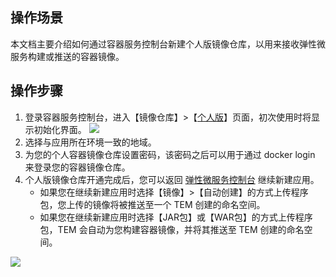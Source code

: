 
## 操作场景

本文档主要介绍如何通过容器服务控制台新建个人版镜像仓库，以用来接收弹性微服务构建或推送的容器镜像。



## 操作步骤

1. 登录容器服务控制台，进入【镜像仓库】>【[个人版](https://console.cloud.tencent.com/tke2/registry/user/self?rid=1)】页面，初次使用时将显示初始化界面。
![](https://main.qcloudimg.com/raw/7172f2b0c18f65a30f1bcca0a932ad71.png)
2. 选择与应用所在环境一致的地域。
3. 为您的个人容器镜像仓库设置密码，该密码之后可以用于通过 docker login 来登录您的容器镜像仓库。
4. 个人版镜像仓库开通完成后，您可以返回 [弹性微服务控制台](https://console.cloud.tencent.com/tem) 继续新建应用。
	- 如果您在继续新建应用时选择【镜像】>【自动创建】的方式上传程序包，您上传的镜像将被推送至一个 TEM 创建的命名空间。
	- 如果您在继续新建应用时选择【JAR包】或【WAR包】的方式上传程序包，TEM 会自动为您构建容器镜像，并将其推送至 TEM 创建的命名空间。
	
![](https://main.qcloudimg.com/raw/ccefeacd7c9712053e600b93018a13d3.png)


